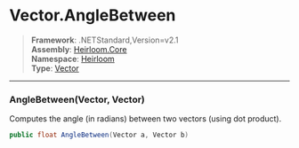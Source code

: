 # Vector.AngleBetween

> **Framework**: .NETStandard,Version=v2.1  
> **Assembly**: [Heirloom.Core][0]  
> **Namespace**: [Heirloom][0]  
> **Type**: [Vector][1]  

--------------------------------------------------------------------------------

### AngleBetween(Vector, Vector)

Computes the angle (in radians) between two vectors (using dot product).

```cs
public float AngleBetween(Vector a, Vector b)
```

[0]: ../Heirloom.Core.md
[1]: Heirloom.Vector.md
